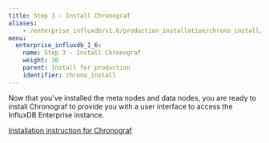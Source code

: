 ```yaml
---
title: Step 3 - Install Chronograf
aliases:
    - /enterprise_influxdb/v1.6/production_installation/chrono_install/
menu:
  enterprise_influxdb_1_6:
    name: Step 3 - Install Chronograf
    weight: 30
    parent: Install for production
    identifier: chrono_install
---
```


Now that you've installed the meta nodes and data nodes, you are ready to install Chronograf
to provide you with a user interface to access the InfluxDB Enterprise instance.

[Installation instruction for Chronograf](/chronograf/latest/introduction/installation/)
